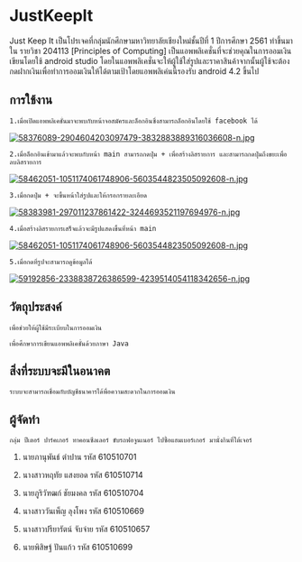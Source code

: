 # JustKeepIt
Just Keep It เป็นโปรเจคที่กลุ่มนักศึกษามหาวิทยาลัยเชียงใหม่ชั้นปีที่ 1 ปีการศึกษา 2561 ทำขึ้นมาใน รายวิชา 204113 [Principles of Computing] เป็นแอพพลิเคชั่นที่จะช่วยคุณในการออมเงินเขียนโดยใช้ android studio โดยในแอพพลิเคชั่นจะให้ผู้ใช้ใส่รูปและราคาสินค้าจากนั้นผู้ใช้จะต้องกดฝากเงินเพื่อทำการออมเงินให้ได้ตามเป้าโดยแอพพลิเค่นนี้รองรับ android 4.2 ขึ้นไป

## การใช้งาน
    1.เมื่อเปิดแอพพลิเคชั่นมาจะพบกับหน้าจอสมัครและล็อกอินซึ่งสามารถล็อกอินโดยใช้ facebook ได้
    
[![58376089-2904604203097479-3832883889316036608-n.jpg](https://i.postimg.cc/Y0MhyGy7/58376089-2904604203097479-3832883889316036608-n.jpg)](https://postimg.cc/bDVyZJhV)
    
    2.เมื่อล็อกอินเข้ามาแล้วจะพบกับหน้า main สามารถกดปุ่ม + เพื่อสร้างลิสรายการ และสามารถกดปุ่มถึงขยะเพื่อลบลิสรายการ
    
[![58462051-1051174061748906-5603544823505092608-n.jpg](https://i.postimg.cc/gJDYjMN9/58462051-1051174061748906-5603544823505092608-n.jpg)](https://postimg.cc/qhNfZxPQ)

    3.เมื่อกดปุ่ม + จะขึ้นหน้าใส่รูปและให้กรอกรายละเอียด
[![58383981-297011237861422-3244693521197694976-n.jpg](https://i.postimg.cc/6psDsrfC/58383981-297011237861422-3244693521197694976-n.jpg)](https://postimg.cc/6y0HnGSQ)

    4.เมื่อสร้างลิสรายการเสร็จแล้วจะมีรูปแสดงขึ้นที่หน้า main
[![58462051-1051174061748906-5603544823505092608-n.jpg](https://i.postimg.cc/gJDYjMN9/58462051-1051174061748906-5603544823505092608-n.jpg)](https://postimg.cc/qhNfZxPQ)

    5.เมื่อกดที่รูปจะสามารถดูข้อมูลได้
[![59192856-2338838726386599-4239514054118342656-n.jpg](https://i.postimg.cc/Dz467HfZ/59192856-2338838726386599-4239514054118342656-n.jpg)](https://postimg.cc/8FDMHy6Q)

## วัตถุประสงค์

	เพื่อช่วยให้ผู้ใช้มีระเบียบในการออมเงิน
  
	เพื่อศึกษาการเขียนแอพพลิเคชั่นด้วยภาษา Java
  
## สิ่งที่ระบบจะมีในอนาคต

	ระบบจะสามารถเชื่อมกับบัญชีธนาคารได้พื่อความสะดวกในการออมเงิน
  

## ผู้จัดทำ

    กลุ่ม ปีเตอร์ ปาร์คเกอร์ ทาคอนซีลเลอร์ ขับรถฟอจูนเนอร์ ไปซื้อแฮมเบอร์เกอร์ มานั่งกินที่ใต้เจอร์
  
  1. นายภานุพันธ์ ตำปาน  รหัส 610510701 
  
  2. นางสาวหฤทัย แสงยอด  รหัส 610510714 
  
  3. นายภูริวัฑฒก์ ชัยมงคล  รหัส 610510704
  
  4. นางสาววันเพ็ญ ลุงโพง  รหัส 610510669
  
  5. นางสาวปรียารัตน์ จับจ่าย  รหัส 610510657
  
  6. นายพิสิษฐ์ ปันแก้ว  รหัส 610510699

